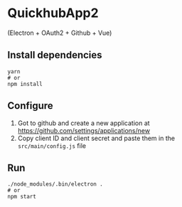 # QuickhubApp2

(Electron + OAuth2 + Github + Vue)

## Install dependencies

```
yarn
# or
npm install
```

## Configure

1. Got to github and create a new application at https://github.com/settings/applications/new
2. Copy client ID and client secret and paste them in the `src/main/config.js` file

## Run

```
./node_modules/.bin/electron .
# or
npm start
```